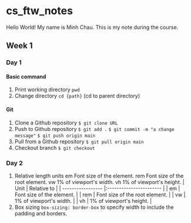 # cs_ftw_notes
Hello World!
My name is Minh Chau. This is my note during the course. 
## Week 1
### Day 1
#### Basic command
1. Print working directory
`pwd`
2. Change directory
`cd {path}` (cd to parent directory)
#### Git
1. Clone a Github repository
`$ git clone URL`
2. Push to Github repository
`$ git add .`
`$ git commit -m "a change message"`
`$ git push origin main`
3. Pull from a Github repository
`$ git pull origin main`
4. Checkout branch
`$ git checkout`

### Day 2
1. Relative length units
em	Font size of the element.
rem	Font size of the root element.
vw	1% of viewport's width.
vh	1% of viewport's height.
| Unit          | Relative to             |
| ----------------- |:----------------------- |
| em     | Font size of the element.  |
| rem	 | Font size of the root element.   |
| vw       | 1% of viewport's width.   |
| vh   | 1% of viewport's height.   | 
2. Box sizing
`box-sizing: border-box` to specify width to include the padding and borders.
